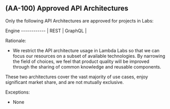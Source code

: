 ## (AA-100) Approved API Architectures
Only the following API Architectures are approved for projects in Labs:

Engine
------------ | 
REST         |
GraphQL      | 

Rationale:

- We restrict the API architecture usage in Lambda Labs so that we can focus our resources on a subset of available technologies. By narrowing the field of choices, we feel that product quality will be improved through the sharing of common knowledge and reusable components.

These two architectures cover the vast majority of use cases, enjoy significant market share, and are not mutually exclusive.

Exceptions:

- None
